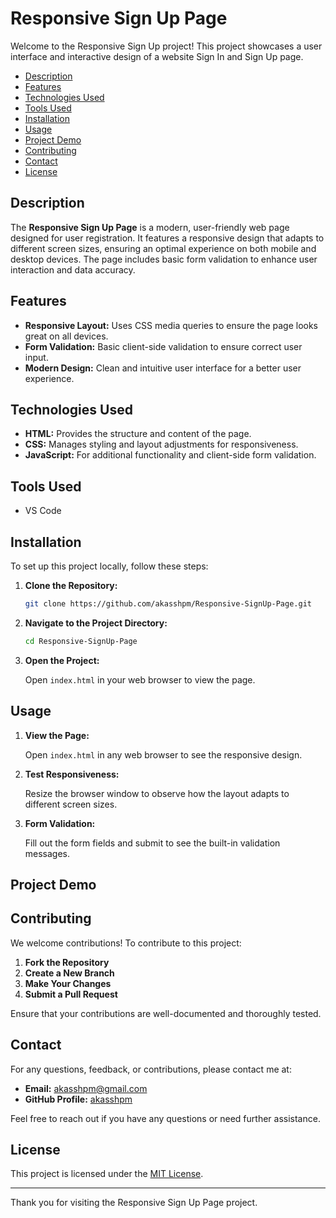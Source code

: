 

# Responsive Sign Up Page

Welcome to the Responsive Sign Up project! This project showcases a user interface and interactive design of a website Sign In and Sign Up page.

- [Description](#description)
- [Features](#features)
- [Technologies Used](#technologies-used)
- [Tools Used](#tools-used)
- [Installation](#installation)
- [Usage](#usage)
- [Project Demo](#project-demo)
- [Contributing](#contributing)
- [Contact](#contact)
- [License](#license)

## Description

The **Responsive Sign Up Page** is a modern, user-friendly web page designed for user registration. It features a responsive design that adapts to different screen sizes, ensuring an optimal experience on both mobile and desktop devices. The page includes basic form validation to enhance user interaction and data accuracy.

## Features

- **Responsive Layout:** Uses CSS media queries to ensure the page looks great on all devices.
- **Form Validation:** Basic client-side validation to ensure correct user input.
- **Modern Design:** Clean and intuitive user interface for a better user experience.

## Technologies Used

- **HTML:** Provides the structure and content of the page.
- **CSS:** Manages styling and layout adjustments for responsiveness.
- **JavaScript:** For additional functionality and client-side form validation.

## Tools Used
 
- VS Code 

## Installation

To set up this project locally, follow these steps:

1. **Clone the Repository:**

   ```bash
   git clone https://github.com/akasshpm/Responsive-SignUp-Page.git
   ```

2. **Navigate to the Project Directory:**

   ```bash
   cd Responsive-SignUp-Page
   ```

3. **Open the Project:**

   Open `index.html` in your web browser to view the page.

## Usage

1. **View the Page:**

   Open `index.html` in any web browser to see the responsive design.

2. **Test Responsiveness:**

   Resize the browser window to observe how the layout adapts to different screen sizes.

3. **Form Validation:**

   Fill out the form fields and submit to see the built-in validation messages.

## Project Demo

## Contributing

We welcome contributions! To contribute to this project:

1. **Fork the Repository**
2. **Create a New Branch**
3. **Make Your Changes**
4. **Submit a Pull Request**

Ensure that your contributions are well-documented and thoroughly tested.

## Contact

For any questions, feedback, or contributions, please contact me at:

- **Email:** akasshpm@gmail.com
- **GitHub Profile:** [akasshpm](https://github.com/akasshpm)

Feel free to reach out if you have any questions or need further assistance.

## License

This project is licensed under the [MIT License](LICENSE).

---

Thank you for visiting the Responsive Sign Up Page project. 



